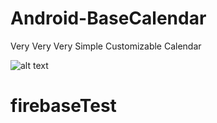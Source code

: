 # Android-BaseCalendar
Very Very Very Simple Customizable Calendar

![alt text](https://t1.daumcdn.net/cfile/tistory/99A1464F5C986B1323)
# firebaseTest
